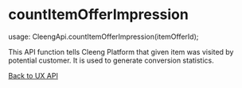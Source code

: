 countItemOfferImpression
========================

usage:
    CleengApi.countItemOfferImpression(itemOfferId);

This API function tells Cleeng Platform that given item was visited by potential customer.
It is used to generate conversion statistics.

[Back to UX API](wiki/Reference/UX%20API)